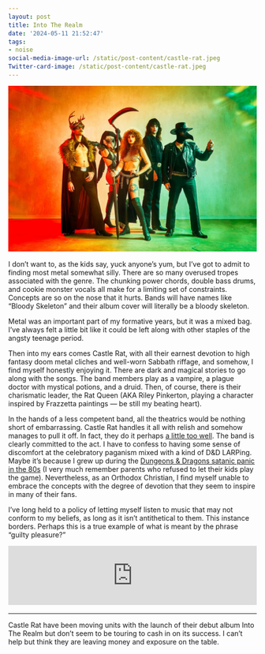 ```yaml
---
layout: post
title: Into The Realm
date: '2024-05-11 21:52:47'
tags:
- noise
social-media-image-url: /static/post-content/castle-rat.jpeg
Twitter-card-image: /static/post-content/castle-rat.jpeg
---
```


![Castle Rat](/static/post-content/castle-rat.jpeg)

I don’t want to, as the kids say, yuck anyone’s yum, but I’ve got to admit to finding most metal somewhat silly. There are so many overused tropes associated with the genre. The chunking power chords, double bass drums, and cookie monster vocals all make for a limiting set of constraints. Concepts are so on the nose that it hurts. Bands will have names like “Bloody Skeleton” and their album cover will literally be a bloody skeleton.

Metal was an important part of my formative years, but it was a mixed bag. I’ve always felt a little bit like it could be left along with other staples of the angsty teenage period.

Then into my ears comes Castle Rat, with all their earnest devotion to high fantasy doom metal cliches and well-worn Sabbath riffage, and somehow, I find myself honestly enjoying it. There are dark and magical stories to go along with the songs. The band members play as a vampire, a plague doctor with mystical potions, and a druid. Then, of course, there is their charismatic leader, the Rat Queen (AKA Riley Pinkerton, playing a character inspired by Frazzetta paintings — be still my beating heart).

In the hands of a less competent band, all the theatrics would be nothing short of embarrassing. Castle Rat handles it all with relish and somehow manages to pull it off. In fact, they do it perhaps [a little too well][1]. The band is clearly committed to the act. I have to confess to having some sense of discomfort at the celebratory paganism mixed with a kind of D&D LARPing.  Maybe it’s because I grew up during the [Dungeons & Dragons satanic panic in the 80s][2] (I very much remember parents who refused to let their kids play the game). Nevertheless, as an Orthodox Christian, I find myself unable to embrace the concepts with the degree of devotion that they seem to inspire in many of their fans. 

I’ve long held to a policy of letting myself listen to music that may not conform to my beliefs, as long as it isn’t antithetical to them. This instance borders. Perhaps this is a true example of what is meant by the phrase “guilty pleasure?”

<iframe style="border: 0; width: 100%; height: 120px;" src="https://bandcamp.com/EmbeddedPlayer/album=4232612107/size=large/bgcol=333333/linkcol=ffffff/tracklist=false/artwork=small/transparent=true/" seamless><a href="https://castleratband.bandcamp.com/album/into-the-realm-2">Into The Realm by Castle Rat</a></iframe>

---

Castle Rat have been moving units with the launch of their debut album Into The Realm but don’t seem to be touring to cash in on its success. I can’t help but think they are leaving money and exposure on the table.


[1]: https://youtu.be/FLzwtME7coc?si=Az1XaY4ynvuuOSzg
[2]: https://www.cbr.com/1980s-dungeons-dragons-satanic-panic/

